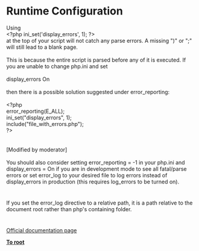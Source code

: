 # Runtime Configuration




<div class="phpcode"><span class="html">
Using 
<br><span class="default">&lt;?php ini_set</span><span class="keyword">(</span><span class="string">&apos;display_errors&apos;</span><span class="keyword">, </span><span class="default">1</span><span class="keyword">); </span><span class="default">?&gt;</span> 
<br>at the top of your script will not catch any parse errors. A missing &quot;)&quot; or &quot;;&quot; will still lead to a blank page.
<br>
<br>This is because the entire script is parsed before any of it is executed. If you are unable to change php.ini and set
<br>
<br>display_errors On
<br>
<br>then there is a possible solution suggested under error_reporting:
<br>
<br><span class="default">&lt;?php
<br> error_reporting</span><span class="keyword">(</span><span class="default">E_ALL</span><span class="keyword">);
<br> </span><span class="default">ini_set</span><span class="keyword">(</span><span class="string">&quot;display_errors&quot;</span><span class="keyword">, </span><span class="default">1</span><span class="keyword">);
<br> include(</span><span class="string">&quot;file_with_errors.php&quot;</span><span class="keyword">);
<br></span><span class="default">?&gt;
<br></span>
<br>
<br>[Modified by moderator]
<br>
<br>You should also consider setting error_reporting = -1 in your php.ini and display_errors = On if you are in development mode to see all fatal/parse errors or set error_log to your desired file to log errors instead of display_errors in production (this requires log_errors to be turned on).</span>
</div>
  

#


<div class="phpcode"><span class="html">
If you set the error_log directive to a relative path, it is a path relative to the document root rather than php&apos;s containing folder.</span>
</div>
  

#

[Official documentation page](https://www.php.net/manual/en/errorfunc.configuration.php)

**[To root](/README.md)**